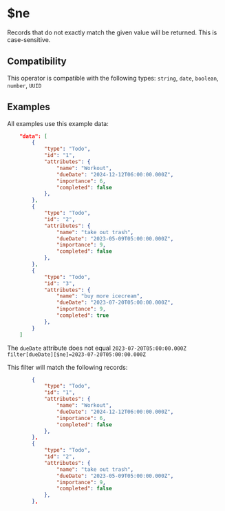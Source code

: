 # $ne

Records that do not exactly match the given value will be returned. This is case-sensitive.

## Compatibility

This operator is compatible with the following types:
`string`, `date`, `boolean`, `number`, `UUID`

## Examples

All examples use this example data:

```json
    "data": [
        {
            "type": "Todo",
            "id": "1",
            "attributes": {
                "name": "Workout",
                "dueDate": "2024-12-12T06:00:00.000Z",
                "importance": 6,
                "completed": false
            },
        },
        {
            "type": "Todo",
            "id": "2",
            "attributes": {
                "name": "take out trash",
                "dueDate": "2023-05-09T05:00:00.000Z",
                "importance": 9,
                "completed": false
            },
        },
        {
            "type": "Todo",
            "id": "3",
            "attributes": {
                "name": "buy more icecream",
                "dueDate": "2023-07-20T05:00:00.000Z",
                "importance": 9,
                "completed": true
            },
        }
    ]
```

The `dueDate` attribute does not equal `2023-07-20T05:00:00.000Z`<br>
`filter[dueDate][$ne]=2023-07-20T05:00:00.000Z`<br>

This filter will match the following records:<br>

```json
        {
            "type": "Todo",
            "id": "1",
            "attributes": {
                "name": "Workout",
                "dueDate": "2024-12-12T06:00:00.000Z",
                "importance": 6,
                "completed": false
            },
        },
        {
            "type": "Todo",
            "id": "2",
            "attributes": {
                "name": "take out trash",
                "dueDate": "2023-05-09T05:00:00.000Z",
                "importance": 9,
                "completed": false
            },
        },
```
